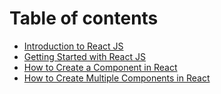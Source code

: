 # Table of contents

* [Introduction to React JS](README.md)
* [Getting Started with React JS](getting-started-with-react-js.md)
* [How to Create a Component in React](how-to-create-a-component-in-react.md)
* [How to Create Multiple Components in React](how-to-create-multiple-components-in-react.md)
